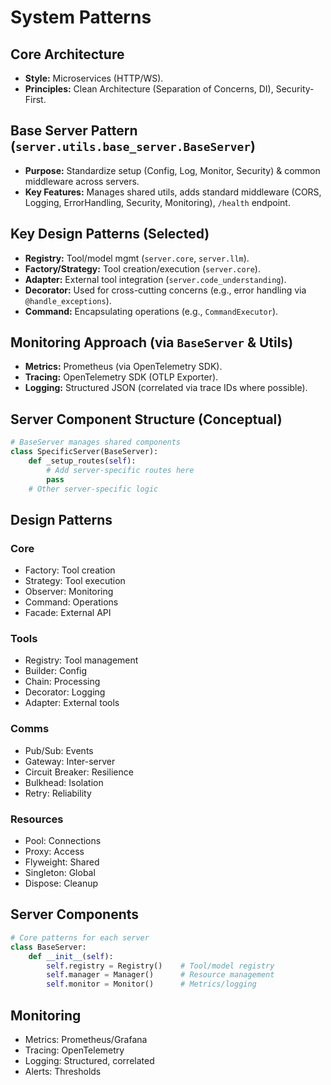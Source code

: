 # System Patterns

## Core Architecture
- **Style:** Microservices (HTTP/WS).
- **Principles:** Clean Architecture (Separation of Concerns, DI), Security-First.

## Base Server Pattern (`server.utils.base_server.BaseServer`)
- **Purpose:** Standardize setup (Config, Log, Monitor, Security) & common middleware across servers.
- **Key Features:** Manages shared utils, adds standard middleware (CORS, Logging, ErrorHandling, Security, Monitoring), `/health` endpoint.

## Key Design Patterns (Selected)
- **Registry:** Tool/model mgmt (`server.core`, `server.llm`).
- **Factory/Strategy:** Tool creation/execution (`server.core`).
- **Adapter:** External tool integration (`server.code_understanding`).
- **Decorator:** Used for cross-cutting concerns (e.g., error handling via `@handle_exceptions`).
- **Command:** Encapsulating operations (e.g., `CommandExecutor`).

## Monitoring Approach (via `BaseServer` & Utils)
- **Metrics:** Prometheus (via OpenTelemetry SDK).
- **Tracing:** OpenTelemetry SDK (OTLP Exporter).
- **Logging:** Structured JSON (correlated via trace IDs where possible).

## Server Component Structure (Conceptual)
```python
# BaseServer manages shared components
class SpecificServer(BaseServer):
    def _setup_routes(self):
        # Add server-specific routes here
        pass
    # Other server-specific logic
```

## Design Patterns

### Core
- Factory: Tool creation
- Strategy: Tool execution
- Observer: Monitoring
- Command: Operations
- Facade: External API

### Tools
- Registry: Tool management
- Builder: Config
- Chain: Processing
- Decorator: Logging
- Adapter: External tools

### Comms
- Pub/Sub: Events
- Gateway: Inter-server
- Circuit Breaker: Resilience
- Bulkhead: Isolation
- Retry: Reliability

### Resources
- Pool: Connections
- Proxy: Access
- Flyweight: Shared
- Singleton: Global
- Dispose: Cleanup

## Server Components
```python
# Core patterns for each server
class BaseServer:
    def __init__(self):
        self.registry = Registry()    # Tool/model registry
        self.manager = Manager()      # Resource management
        self.monitor = Monitor()      # Metrics/logging
```

## Monitoring
- Metrics: Prometheus/Grafana
- Tracing: OpenTelemetry
- Logging: Structured, correlated
- Alerts: Thresholds 